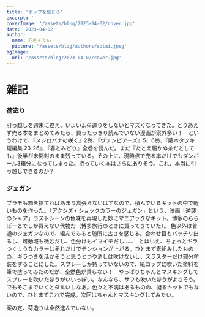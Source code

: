 ```yaml
---
title: 'ポップを信じる'
excerpt: ''
coverImage: '/assets/blog/2023-04-02/cover.jpg'
date: '2023-04-02'
author:
  name: 花初そたい
  picture: '/assets/blog/authors/sotai.jpeg'
ogImage:
  url: '/assets/blog/2023-04-02/cover.jpg'
---
```

# 雑記
### 荷造り
引っ越しを週末に控え、いよいよ荷造りをしないとマズくなってきた。とりあえず売る本をまとめてみたら、買ったっきり読んでいない漫画が案外多い！　というわけで、『メジロバナの咲く』2巻、『ヴァンピアーズ』5、6巻、『藤本タツキ短編集 23-26』、『春とみどり』全巻を読んだ。まだ『たとえ届かぬ糸だとしても』後半が未開封のまま残っている。その上に、現時点で売る本だけでもダンボール3箱分になってしまった。持っていく本はさらにありそう。これ、本当に引っ越しできるのか？

### ジェガン
プラモも箱を捨てればあまり嵩張らないはずなので、積んでいるキットの中で軽いものを作った。「アクシズ・ショックカラーのジェガン」という、映画「逆襲のシャア」ラストシーンの色味を再現した妙にマニアックなキット。博多のららぽーとでしか買えない代物だ（博多旅行のときに買ってきていた）。
色以外は普通のジェガンなので、組んでみると随所に古さを感じる。合わせ目もバッチリ出るし、可動域も微妙だし、色分けもイマイチだし……　とはいえ、ちょっとギラつくようなカラーはそれだけでテンションが上がる。ひとまず素組みしたものの、ギラつきを活かそうと思うとつや消しは吹けないし、スラスターだけ部分塗装をすることにした。スプレーしか持っていないので、紙コップに吹いた塗料を筆で塗ってみたのだが、全然色が乗らない！　やっぱりちゃんとマスキングしてスプレーを吹いたほうがいいっぽい。なんなら、サフも吹いたほうがよさそう。でもそこまでいくとダルいしなあ。色々と不満はあるものの、凝るキットでもないので、ひとまずこれで完成。次回はちゃんとマスキングしてみたい。

案の定、荷造りは全然進んでいない。

